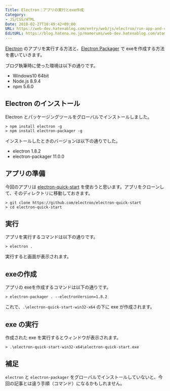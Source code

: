 ```yaml
---
Title: Electron：アプリの実行とexe作成
Category:
- JS/CSS/HTML
Date: 2018-02-27T10:49:42+09:00
URL: https://web-dev.hatenablog.com/entry/web/js/electron/run-app-and-create-exe
EditURL: https://blog.hatena.ne.jp/mamorums/web-dev.hatenablog.com/atom/entry/17391345971620120212
---
```


[Electron](https://electronjs.org/) のアプリを実行する方法と、[Electron Packager](https://github.com/electron-userland/electron-packager) で exeを作成する方法を書いていきます。

ブログ執筆時に使った環境は以下の通りです。

- Windows10 64bit
- Node.js 8.9.4
- npm 5.6.0



## Electron のインストール
Electron とパッケージングツールをグローバルでインストールしました。

```
> npm install electron -g
> npm install electron-packager -g
```

インストールしたときのバージョンは以下の通りでした。

- electron 1.8.2
- electron-packager 11.0.0


## アプリの準備
今回のアプリは [electron-quick-start](https://github.com/electron/electron-quick-start) を使おうと思います。アプリをクローンして、そのディレクトリに移動しておきます。

```
> git clone https://github.com/electron/electron-quick-start
> cd electron-quick-start
```


## 実行 
アプリを実行するコマンドは以下の通りです。

```
> electron .
```

実行すると画面が表示されます。


## exeの作成
アプリの exeを作成するコマンドは以下の通りです。

```
> electron-packager . --electronVersion=1.8.2
```

これで、`.\electron-quick-start-win32-x64` の下に exe が作成されます。


## exe の実行
作成された exe を実行するとウィンドウが表示されます。

```
> .\electron-quick-start-win32-x64\electron-quick-start.exe
```


## 補足
`electron` と `electron-packager` をグローバルでインストールしていないと、今回の記事とは違う手順（コマンド）になるかもしれません。
